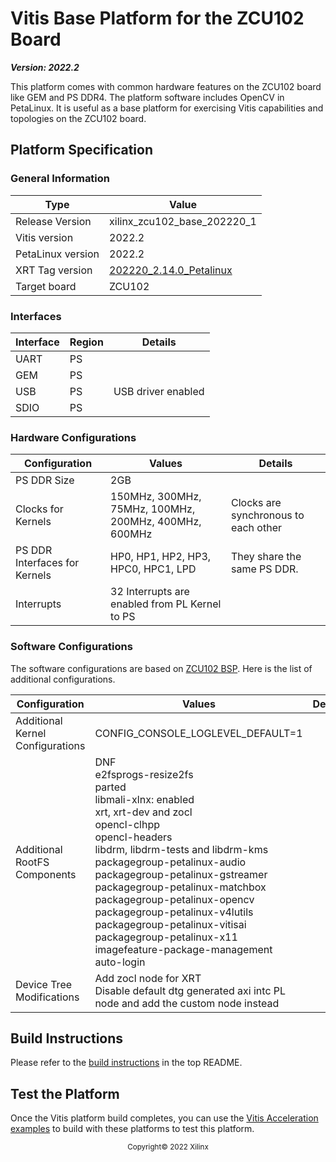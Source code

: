 # Vitis Base Platform for the ZCU102 Board

***Version: 2022.2***

This platform comes with common hardware features on the ZCU102 board like GEM and PS DDR4. The platform software includes OpenCV in PetaLinux. It is useful as a base platform for exercising Vitis capabilities and topologies on the ZCU102 board.

## Platform Specification

### General Information

| Type              | Value                       |
| ----------------- | --------------------------- |
| Release Version   | xilinx_zcu102_base_202220_1 |
| Vitis version     | 2022.2                      |
| PetaLinux version | 2022.2                      |
| XRT Tag version   | [202220_2.14.0_Petalinux](https://github.com/Xilinx/XRT/releases/tag/202220.2.14.0_PetaLinux)              |
| Target board      | ZCU102                      |

### Interfaces

| Interface | Region | Details            |
| --------- | ------ | ------------------ |
| UART      | PS     |                    |
| GEM       | PS     |                    |
| USB       | PS     | USB driver enabled |
| SDIO      | PS     |                    |

### Hardware Configurations

| Configuration                 | Values                                                | Details                             |
| ----------------------------- | ----------------------------------------------------- | ------------------------------------|
| PS DDR Size                   | 2GB                                                   |                                     |
| Clocks for Kernels            | 150MHz, 300MHz, 75MHz, 100MHz, 200MHz, 400MHz, 600MHz | Clocks are synchronous to each other|
| PS DDR Interfaces for Kernels | HP0, HP1, HP2, HP3, HPC0, HPC1, LPD                   | They share the same PS DDR.         |
| Interrupts                    | 32 Interrupts are enabled from PL Kernel to PS        |                                     |

### Software Configurations

The software configurations are based on [ZCU102 BSP](https://www.xilinx.com/support/download/index.html/content/xilinx/en/downloadNav/embedded-design-tools.html). Here is the list of additional configurations.

| Configuration                    | Values                                                       | Details |
| -------------------------------- | ------------------------------------------------------------ | ------- |
| Additional Kernel Configurations | CONFIG_CONSOLE_LOGLEVEL_DEFAULT=1                            |         |
| Additional RootFS Components     | DNF<br />e2fsprogs-resize2fs<br />parted<br />libmali-xlnx: enabled<br />xrt, xrt-dev and zocl<br />opencl-clhpp<br />opencl-headers<br />libdrm, libdrm-tests and libdrm-kms<br />packagegroup-petalinux-audio<br />packagegroup-petalinux-gstreamer<br />packagegroup-petalinux-matchbox<br />packagegroup-petalinux-opencv<br />packagegroup-petalinux-v4lutils<br />packagegroup-petalinux-vitisai<br />packagegroup-petalinux-x11<br />imagefeature-package-management<br />auto-login |         |
| Device Tree Modifications        | Add zocl node for XRT<br />Disable default dtg generated axi intc PL node and add the custom node instead |         |

## Build Instructions

Please refer to the [build instructions](../README.md#build-instructions) in the top README.

## Test the Platform

Once the Vitis platform build completes, you can use the [Vitis Acceleration examples](https://github.com/Xilinx/Vitis_Accel_Examples) to build with these platforms to test this platform.

<p align="center"><sup>Copyright&copy; 2022 Xilinx</sup></p>
